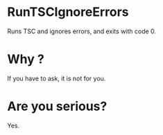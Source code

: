 # RunTSCIgnoreErrors
Runs TSC and ignores errors, and exits with code 0.

# Why ?

If you have to ask, it is not for you.

# Are you serious?

Yes.